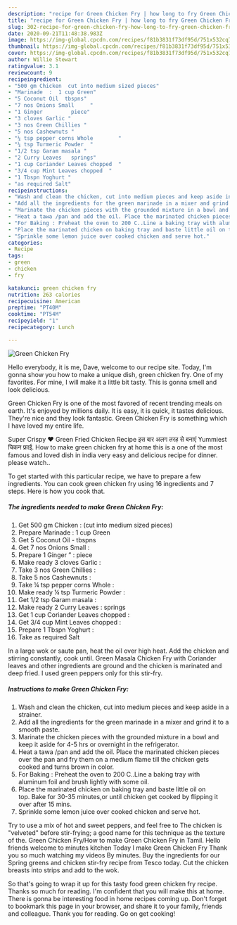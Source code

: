 ```yaml
---
description: "recipe for Green Chicken Fry | how long to fry Green Chicken Fry"
title: "recipe for Green Chicken Fry | how long to fry Green Chicken Fry"
slug: 302-recipe-for-green-chicken-fry-how-long-to-fry-green-chicken-fry
date: 2020-09-21T11:48:38.983Z
image: https://img-global.cpcdn.com/recipes/f81b3831f73df95d/751x532cq70/green-chicken-fry-recipe-main-photo.jpg
thumbnail: https://img-global.cpcdn.com/recipes/f81b3831f73df95d/751x532cq70/green-chicken-fry-recipe-main-photo.jpg
cover: https://img-global.cpcdn.com/recipes/f81b3831f73df95d/751x532cq70/green-chicken-fry-recipe-main-photo.jpg
author: Willie Stewart
ratingvalue: 3.1
reviewcount: 9
recipeingredient:
- "500 gm Chicken  cut into medium sized pieces"
- "Marinade  :  1 cup Green"
- "5 Coconut Oil  tbspns"
- "7 nos Onions Small     "
- "1 Ginger         piece"
- "3 cloves Garlic "
- "3 nos Green Chillies "
- "5 nos Cashewnuts "
- "¼ tsp pepper corns Whole        "
- "¼ tsp Turmeric Powder  "
- "1/2 tsp Garam masala "
- "2 Curry Leaves   springs"
- "1 cup Coriander Leaves chopped  "
- "3/4 cup Mint Leaves chopped  "
- "1 Tbspn Yoghurt "
- "as required Salt"
recipeinstructions:
- "Wash and clean the chicken, cut into medium pieces and keep aside in a strainer."
- "Add all the ingredients for the green marinade in a mixer and grind it to a smooth paste."
- "Marinate the chicken pieces with the grounded mixture in a bowl and keep it aside for 4-5 hrs or overnight in the refrigerator."
- "Heat a tawa /pan and add the oil. Place the marinated chicken pieces over the pan and fry them on a medium flame till the chicken gets cooked and turns brown in color."
- "For Baking : Preheat the oven to 200 C..Line a baking tray with aluminum foil and brush lightly with some oil."
- "Place the marinated chicken on baking tray and baste little oil on top. Bake for 30-35 minutes,or until chicken get cooked by flipping it over after 15 mins."
- "Sprinkle some lemon juice over cooked chicken and serve hot."
categories:
- Recipe
tags:
- green
- chicken
- fry

katakunci: green chicken fry 
nutrition: 263 calories
recipecuisine: American
preptime: "PT40M"
cooktime: "PT54M"
recipeyield: "1"
recipecategory: Lunch

---
```



![Green Chicken Fry](https://img-global.cpcdn.com/recipes/f81b3831f73df95d/751x532cq70/green-chicken-fry-recipe-main-photo.jpg)

Hello everybody, it is me, Dave, welcome to our recipe site. Today, I'm gonna show you how to make a unique dish, green chicken fry. One of my favorites. For mine, I will make it a little bit tasty. This is gonna smell and look delicious.

Green Chicken Fry is one of the most favored of recent trending meals on earth. It's enjoyed by millions daily. It is easy, it is quick, it tastes delicious. They're nice and they look fantastic. Green Chicken Fry is something which I have loved my entire life.

Super Crispy ♥️ Green Fried Chicken Recipe इस बार अलग तरह से बनाएं Yummiest चिकन फ्राई. How to make green chicken fry at home this is a one of the most famous and loved dish in india very easy and delicious recipe for dinner. please watch..


To get started with this particular recipe, we have to prepare a few ingredients. You can cook green chicken fry using 16 ingredients and 7 steps. Here is how you cook that.

<!--inarticleads1-->

##### The ingredients needed to make Green Chicken Fry:

1. Get 500 gm Chicken : (cut into medium sized pieces)
1. Prepare Marinade  :  1 cup Green
1. Get 5 Coconut Oil - tbspns
1. Get 7 nos Onions Small     :
1. Prepare 1 Ginger ”      :  piece
1. Make ready 3 cloves Garlic :
1. Take 3 nos Green Chillies :
1. Take 5 nos Cashewnuts :
1. Take ¼ tsp pepper corns Whole        :
1. Make ready ¼ tsp Turmeric Powder  :
1. Get 1/2 tsp Garam masala :
1. Make ready 2 Curry Leaves :  springs
1. Get 1 cup Coriander Leaves chopped  :
1. Get 3/4 cup Mint Leaves chopped  :
1. Prepare 1 Tbspn Yoghurt :
1. Take as required Salt


In a large wok or saute pan, heat the oil over high heat. Add the chicken and stirring constantly, cook until. Green Masala Chicken Fry with Coriander leaves and other ingredients are ground and the chicken is marinated and deep fried. I used green peppers only for this stir-fry. 

<!--inarticleads2-->

##### Instructions to make Green Chicken Fry:

1. Wash and clean the chicken, cut into medium pieces and keep aside in a strainer.
1. Add all the ingredients for the green marinade in a mixer and grind it to a smooth paste.
1. Marinate the chicken pieces with the grounded mixture in a bowl and keep it aside for 4-5 hrs or overnight in the refrigerator.
1. Heat a tawa /pan and add the oil. Place the marinated chicken pieces over the pan and fry them on a medium flame till the chicken gets cooked and turns brown in color.
1. For Baking : Preheat the oven to 200 C..Line a baking tray with aluminum foil and brush lightly with some oil.
1. Place the marinated chicken on baking tray and baste little oil on top. Bake for 30-35 minutes,or until chicken get cooked by flipping it over after 15 mins.
1. Sprinkle some lemon juice over cooked chicken and serve hot.


Try to use a mix of hot and sweet peppers, and feel free to The chicken is &#34;velveted&#34; before stir-frying; a good name for this technique as the texture of the. Green Chicken Fry/How to make Green Chicken Fry in Tamil. Hello friends welcome to minutes kitchen Today I make Green Chicken Fry Thank you so much watching my videos By minutes. Buy the ingredients for our Spring greens and chicken stir-fry recipe from Tesco today. Cut the chicken breasts into strips and add to the wok. 

So that's going to wrap it up for this tasty food green chicken fry recipe. Thanks so much for reading. I'm confident that you will make this at home. There is gonna be interesting food in home recipes coming up. Don't forget to bookmark this page in your browser, and share it to your family, friends and colleague. Thank you for reading. Go on get cooking!
